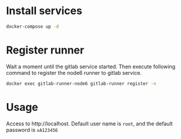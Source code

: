 # Install services
```sh
docker-compose up -d
```

# Register runner
Wait a moment until the gitlab service started. Then execute following command to register the node6 runner to gitlab service.
```sh
docker exec gitlab-runner-node6 gitlab-runner register -n
```

# Usage
Access to http://localhost. Default user name is `root`, and the default password is `xA123456`

